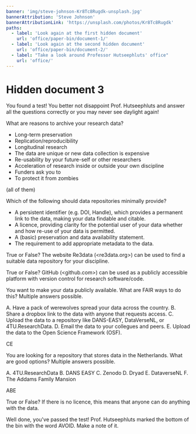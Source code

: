 ```yaml
---
banner: 'img/steve-johnson-Kr8Tc8Rugdk-unsplash.jpg'
bannerAttribution: 'Steve Johnson'
bannerAttributionLink: 'https://unsplash.com/photos/Kr8Tc8Rugdk'
paths:
  - label: 'Look again at the first hidden document'
    url: 'office/paper-bin/document-1/'
  - label: 'Look again at the second hidden document'
    url: 'office/paper-bin/document-2/'
  - label: "Take a look around Professor Hutseephluts' office"
    url: 'office/'
---
```


# Hidden document 3

You found a test! You better not disappoint Prof. Hutseephluts and answer all
the questions correctly or you may never see daylight again!

What are reasons to archive your research data?

-   Long-term preservation
-   Replication/reproducibility
-   Longitudinal research
-   The data are unique or new data collection is expensive
-   Re-usability by your future-self or other researchers
-   Acceleration of research inside or outside your own discipline
-   Funders ask you to
-   To protect it from zombies

(all of them)

Which of the following should data repositories minimally provide?

-   A persistent identifier (e.g. DOI, Handle), which provides a permanent link to the data, making your data findable and citable.
-   A licence, providing clarity for the potential user of your data whether and how re-use of your data is permitted.
-   A (basic) preservation and data availability statement.
-   The requirement to add appropriate metadata to the data.

True or False? The website Re3data (<re3data.org>) can be used to find a suitable data repository for your discipline.

True or False? GitHub (<github.com>) can be used as a publicly accessible platform with version control for research software/code.

You want to make your data publicly available. What are FAIR ways to do this? Multiple answers possible.

A.  Have a pack of werewolves spread your data across the country.
B.  Share a dropbox link to the data with anyone that requests access.
C.  Upload the data to a repository like DANS-EASY, DataVerseNL, or 4TU.ResearchData.
D.  Email the data to your collegues and peers.
E.  Upload the data to the Open Science Framework (OSF).

CE

You are looking for a repository that stores data in the Netherlands. What are good options? Multiple answers possible.

A.  4TU.ResearchData
B.  DANS EASY
C.  Zenodo
D.  Dryad
E.  DataverseNL
F.  The Addams Family Mansion

ABE

True or False? If there is no licence, this means that anyone can do anything with the data.

Well done, you've passed the test! Prof. Hutseephluts marked the bottom of the bin with the word AVOID. Make a note of it.
